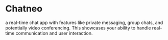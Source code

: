 # Chatneo

a real-time chat app with features like private messaging, group chats, and potentially video conferencing. This showcases your ability to handle real-time communication and user interaction.
